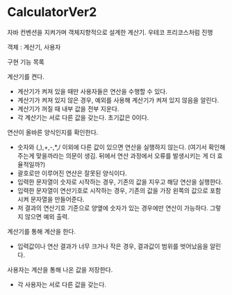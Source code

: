 # CalculatorVer2
자바 컨벤션을 지켜가며 객체지향적으로 설계한 계산기. 우테코 프리코스처럼 진행

객체 : 계산기, 사용자

구현 기능 목록

계산기를 켠다.
- 계산기가 켜져 있을 때만 사용자들은 연산을 수행할 수 있다.
- 계산기가 켜져 있지 않은 경우, 예외를 사용해 계산기가 켜져 있지 않음을 알린다.
- 계산기가 꺼질 때 내부 값을 전부 지운다.
- 각 계산기는 서로 다른 값을 갖는다. 초기값은 0이다.

연산이 올바른 양식인지를 확인한다.
- 숫자와 (,),+,-,*,/ 이외에 다른 값이 있으면 연산을 실행하지 않는다. (여기서 확인해주는게 맞을까라는 의문이 생김. 뒤에서 연산 과정에서 오류를 발생시키는 게 더 효율적일까?)
- 괄호로만 이루어진 연산은 잘못된 양식이다.
- 입력한 문자열이 숫자로 시작하는 경우, 기존의 값을 지우고 해당 연산을 실행한다.
- 입력한 문자열이 연산기호로 시작하는 경우, 기존의 값을 가장 왼쪽의 값으로 포함시켜 문자열을 만들어준다.
- 저 결과의 연산기호 기준으로 양옆에 숫자가 있는 경우에만 연산이 가능하다. 그렇지 않으면 예외 출력.

계산기를 통해 계산을 한다.
- 입력값이나 연산 결과가 너무 크거나 작은 경우, 결과값이 범위를 벗어났음을 알린다.

사용자는 계산을 통해 나온 값을 저장한다.
- 각 사용자는 서로 다른 값을 갖는다.
